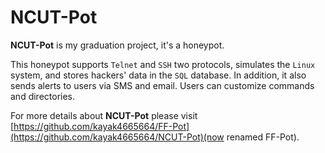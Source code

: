 # NCUT-Pot

**NCUT-Pot** is my graduation project, it's a honeypot.
<!--more-->

This honeypot supports `Telnet` and `SSH` two protocols, simulates the `Linux` system, and stores hackers' data in the `SQL` database. In addition, it also sends alerts to users via SMS and email. Users can customize commands and directories.

For more details about **NCUT-Pot** please visit [https://github.com/kayak4665664/FF-Pot](https://github.com/kayak4665664/NCUT-Pot)(now renamed FF-Pot).
